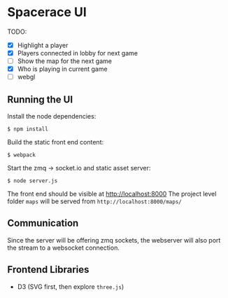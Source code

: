 # Spacerace UI

TODO:

- [x] Highlight a player
- [x] Players connected in lobby for next game
- [ ] Show the map for the next game
- [x] Who is playing in current game
- [ ] webgl

## Running the UI

Install the node dependencies:
    
    $ npm install
 
Build the static front end content:

    $ webpack

Start the zmq -> socket.io and static asset server:

    $ node server.js

The front end should be visible at <http://localhost:8000>
The project level folder `maps` will be served from `http://localhost:8000/maps/`


## Communication

Since the server will be offering zmq sockets, the webserver will
also port the stream to a websocket connection.


## Frontend Libraries

- D3 (SVG first, then explore `three.js`)
